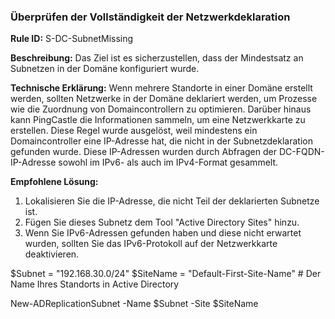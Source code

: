 ### Überprüfen der Vollständigkeit der Netzwerkdeklaration

**Rule ID:** S-DC-SubnetMissing

**Beschreibung:**
Das Ziel ist es sicherzustellen, dass der Mindestsatz an Subnetzen in der Domäne konfiguriert wurde.

**Technische Erklärung:**
Wenn mehrere Standorte in einer Domäne erstellt werden, sollten Netzwerke in der Domäne deklariert werden, um Prozesse wie die Zuordnung von Domaincontrollern zu optimieren. Darüber hinaus kann PingCastle die Informationen sammeln, um eine Netzwerkkarte zu erstellen. Diese Regel wurde ausgelöst, weil mindestens ein Domaincontroller eine IP-Adresse hat, die nicht in der Subnetzdeklaration gefunden wurde. Diese IP-Adressen wurden durch Abfragen der DC-FQDN-IP-Adresse sowohl im IPv6- als auch im IPv4-Format gesammelt.

**Empfohlene Lösung:**
1. Lokalisieren Sie die IP-Adresse, die nicht Teil der deklarierten Subnetze ist.
2. Fügen Sie dieses Subnetz dem Tool "Active Directory Sites" hinzu.
3. Wenn Sie IPv6-Adressen gefunden haben und diese nicht erwartet wurden, sollten Sie das IPv6-Protokoll auf der Netzwerkkarte deaktivieren.


$Subnet = "192.168.30.0/24"
$SiteName = "Default-First-Site-Name"  # Der Name Ihres Standorts in Active Directory

New-ADReplicationSubnet -Name $Subnet -Site $SiteName
